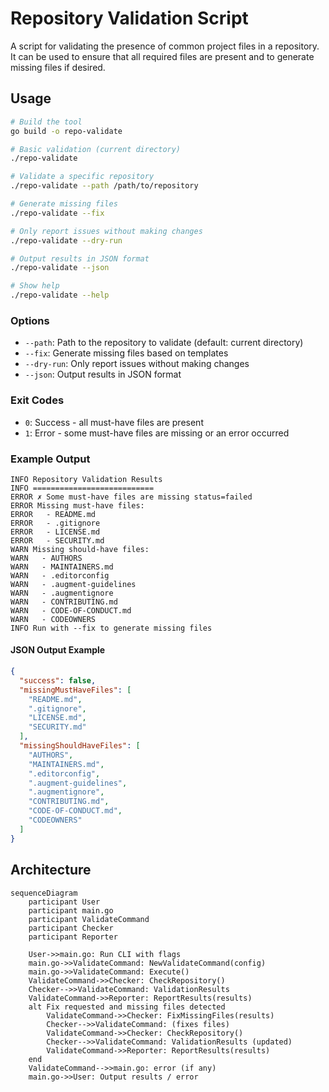 # Repository Validation Script

A script for validating the presence of common project files in a repository.
It can be used to ensure that all required files are present and to generate missing files if desired.

## Usage

```bash
# Build the tool
go build -o repo-validate

# Basic validation (current directory)
./repo-validate

# Validate a specific repository
./repo-validate --path /path/to/repository

# Generate missing files
./repo-validate --fix

# Only report issues without making changes
./repo-validate --dry-run

# Output results in JSON format
./repo-validate --json

# Show help
./repo-validate --help
```

### Options

- `--path`: Path to the repository to validate (default: current directory)
- `--fix`: Generate missing files based on templates
- `--dry-run`: Only report issues without making changes
- `--json`: Output results in JSON format

### Exit Codes

- `0`: Success - all must-have files are present
- `1`: Error - some must-have files are missing or an error occurred

### Example Output

```
INFO Repository Validation Results
INFO ===========================
ERROR ✗ Some must-have files are missing status=failed
ERROR Missing must-have files:
ERROR   - README.md
ERROR   - .gitignore
ERROR   - LICENSE.md
ERROR   - SECURITY.md
WARN Missing should-have files:
WARN   - AUTHORS
WARN   - MAINTAINERS.md
WARN   - .editorconfig
WARN   - .augment-guidelines
WARN   - .augmentignore
WARN   - CONTRIBUTING.md
WARN   - CODE-OF-CONDUCT.md
WARN   - CODEOWNERS
INFO Run with --fix to generate missing files
```

#### JSON Output Example

```json
{
  "success": false,
  "missingMustHaveFiles": [
    "README.md",
    ".gitignore",
    "LICENSE.md",
    "SECURITY.md"
  ],
  "missingShouldHaveFiles": [
    "AUTHORS",
    "MAINTAINERS.md",
    ".editorconfig",
    ".augment-guidelines",
    ".augmentignore",
    "CONTRIBUTING.md",
    "CODE-OF-CONDUCT.md",
    "CODEOWNERS"
  ]
}
```

## Architecture

```mermaid
sequenceDiagram
    participant User
    participant main.go
    participant ValidateCommand
    participant Checker
    participant Reporter

    User->>main.go: Run CLI with flags
    main.go->>ValidateCommand: NewValidateCommand(config)
    main.go->>ValidateCommand: Execute()
    ValidateCommand->>Checker: CheckRepository()
    Checker-->>ValidateCommand: ValidationResults
    ValidateCommand->>Reporter: ReportResults(results)
    alt Fix requested and missing files detected
        ValidateCommand->>Checker: FixMissingFiles(results)
        Checker-->>ValidateCommand: (fixes files)
        ValidateCommand->>Checker: CheckRepository()
        Checker-->>ValidateCommand: ValidationResults (updated)
        ValidateCommand->>Reporter: ReportResults(results)
    end
    ValidateCommand-->>main.go: error (if any)
    main.go->>User: Output results / error

```